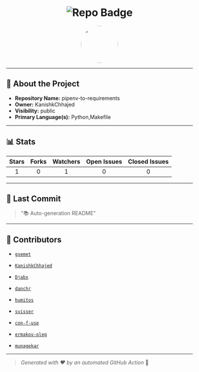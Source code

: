 <h1 align="center">
    <img src="https://img.shields.io/badge/pipenv-to-requirements-🎯-blueviolet?style=for-the-badge" alt="Repo Badge">
  </h1>
  
  <p align="center">
    <img src="https://avatars.githubusercontent.com/u/121193249?v=4" width="100" style="border-radius:50%;">
  </p>
  
  ---
  
  ## 📖 About the Project
  - **Repository Name:** pipenv-to-requirements
  - **Owner:** KanishkChhajed
  - **Visibility:** public
  - **Primary Language(s):** Python,Makefile
  
  ---
  
  ## 📊 Stats
  
  | Stars | Forks | Watchers | Open Issues | Closed Issues |
  |:----:|:-----:|:--------:|:-----------:|:-------------:|
  | 1 | 0 | 1 | 0 | 0 |
  
  ---
  
  ## 📢 Last Commit
  
  > "📚 Auto-generation README"
  
  ---
  
  ## 🤝 Contributors
  
  
  - [`gsemet`](#)
  
  - [`KanishkChhajed`](#)
  
  - [`Djabx`](#)
  
  - [`danchr`](#)
  
  - [`humitos`](#)
  
  - [`svisser`](#)
  
  - [`con-f-use`](#)
  
  - [`ermakov-oleg`](#)
  
  - [`munagekar`](#)
  
  
  ---
  
  > *Generated with ❤️ by an automated GitHub Action* 🚀
  
